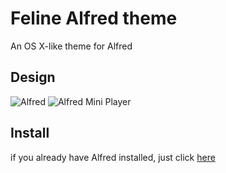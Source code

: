 # Feline Alfred theme
An OS X-like theme for Alfred

## Design
![Alfred](https://raw.github.com/caiogondim/feline-alfred-theme/master/alfred.png)
![Alfred Mini Player](https://raw.github.com/caiogondim/feline-alfred-theme/master/alfred-mini-player.png)

## Install
if you already have Alfred installed, just click [here](http://alfredtips.com/t/i/599/)